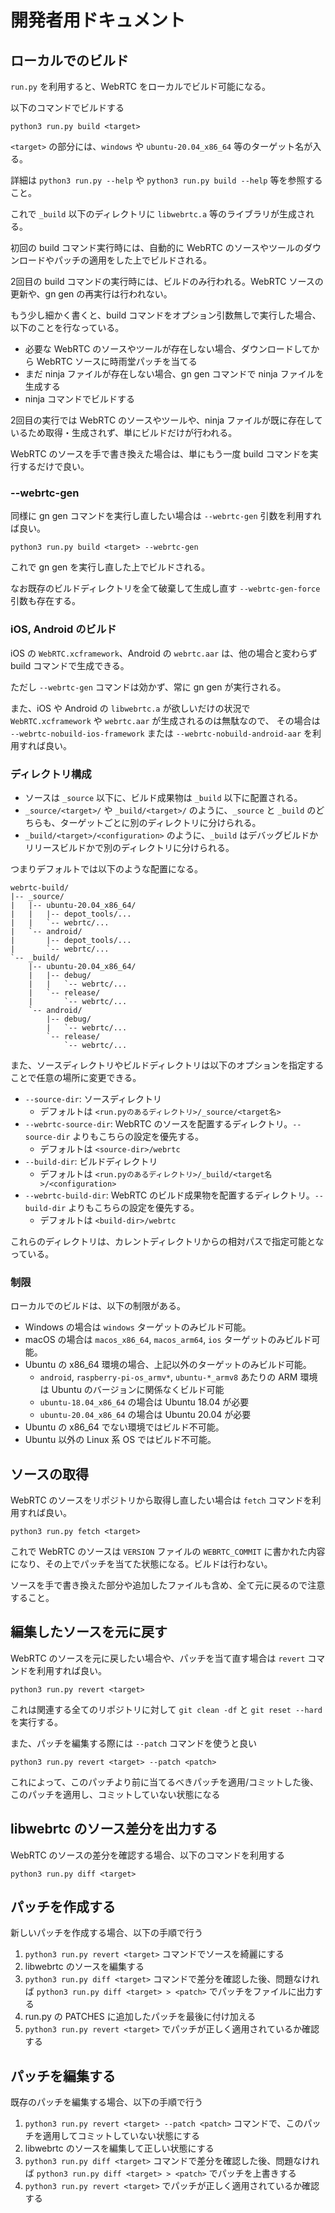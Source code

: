 # 開発者用ドキュメント

## ローカルでのビルド

`run.py` を利用すると、WebRTC をローカルでビルド可能になる。

以下のコマンドでビルドする

```
python3 run.py build <target>
```

`<target>` の部分には、`windows` や `ubuntu-20.04_x86_64` 等のターゲット名が入る。

詳細は `python3 run.py --help` や `python3 run.py build --help` 等を参照すること。

これで `_build` 以下のディレクトリに `libwebrtc.a` 等のライブラリが生成される。

初回の build コマンド実行時には、自動的に WebRTC のソースやツールのダウンロードやパッチの適用をした上でビルドされる。

2回目の build コマンドの実行時には、ビルドのみ行われる。WebRTC ソースの更新や、gn gen の再実行は行われない。

もう少し細かく書くと、build コマンドをオプション引数無しで実行した場合、以下のことを行なっている。

- 必要な WebRTC のソースやツールが存在しない場合、ダウンロードしてから WebRTC ソースに時雨堂パッチを当てる
- まだ ninja ファイルが存在しない場合、gn gen コマンドで ninja ファイルを生成する
- ninja コマンドでビルドする

2回目の実行では WebRTC のソースやツールや、ninja ファイルが既に存在しているため取得・生成されず、単にビルドだけが行われる。

WebRTC のソースを手で書き換えた場合は、単にもう一度 build コマンドを実行するだけで良い。

### --webrtc-gen

同様に gn gen コマンドを実行し直したい場合は `--webrtc-gen` 引数を利用すれば良い。

```
python3 run.py build <target> --webrtc-gen
```

これで gn gen を実行し直した上でビルドされる。

なお既存のビルドディレクトリを全て破棄して生成し直す `--webrtc-gen-force` 引数も存在する。

### iOS, Android のビルド

iOS の `WebRTC.xcframework`、Android の `webrtc.aar` は、他の場合と変わらず build コマンドで生成できる。

ただし `--webrtc-gen` コマンドは効かず、常に gn gen が実行される。

また、iOS や Android の `libwebrtc.a` が欲しいだけの状況で `WebRTC.xcframework` や `webrtc.aar` が生成されるのは無駄なので、
その場合は `--webrtc-nobuild-ios-framework` または `--webrtc-nobuild-android-aar` を利用すれば良い。

### ディレクトリ構成

- ソースは `_source` 以下に、ビルド成果物は `_build` 以下に配置される。
- `_source/<target>/` や `_build/<target>/` のように、`_source` と `_build` のどちらも、ターゲットごとに別のディレクトリに分けられる。
- `_build/<target>/<configuration>` のように、`_build` はデバッグビルドかリリースビルドかで別のディレクトリに分けられる。

つまりデフォルトでは以下のような配置になる。

```
webrtc-build/
|-- _source/
|   |-- ubuntu-20.04_x86_64/
|   |   |-- depot_tools/...
|   |   `-- webrtc/...
|   `-- android/
|       |-- depot_tools/...
|       `-- webrtc/...
`-- _build/
    |-- ubuntu-20.04_x86_64/
    |   |-- debug/
    |   |   `-- webrtc/...
    |   `-- release/
    |       `-- webrtc/...
    `-- android/
        |-- debug/
        |   `-- webrtc/...
        `-- release/
            `-- webrtc/...
```

また、ソースディレクトリやビルドディレクトリは以下のオプションを指定することで任意の場所に変更できる。

- `--source-dir`: ソースディレクトリ
  - デフォルトは `<run.pyのあるディレクトリ>/_source/<target名>` 
- `--webrtc-source-dir`: WebRTC のソースを配置するディレクトリ。`--source-dir` よりもこちらの設定を優先する。
  - デフォルトは `<source-dir>/webrtc` 
- `--build-dir`: ビルドディレクトリ
  - デフォルトは `<run.pyのあるディレクトリ>/_build/<target名>/<configuration>` 
- `--webrtc-build-dir`: WebRTC のビルド成果物を配置するディレクトリ。`--build-dir` よりもこちらの設定を優先する。
  - デフォルトは `<build-dir>/webrtc` 

これらのディレクトリは、カレントディレクトリからの相対パスで指定可能となっている。

### 制限

ローカルでのビルドは、以下の制限がある。

- Windows の場合は `windows` ターゲットのみビルド可能。
- macOS の場合は `macos_x86_64`, `macos_arm64`, `ios` ターゲットのみビルド可能。
- Ubuntu の x86_64 環境の場合、上記以外のターゲットのみビルド可能。
  - `android`, `raspberry-pi-os_armv*`, `ubuntu-*_armv8` あたりの ARM 環境は Ubuntu のバージョンに関係なくビルド可能
  - `ubuntu-18.04_x86_64` の場合は Ubuntu 18.04 が必要
  - `ubuntu-20.04_x86_64` の場合は Ubuntu 20.04 が必要
- Ubuntu の x86_64 でない環境ではビルド不可能。
- Ubuntu 以外の Linux 系 OS ではビルド不可能。

## ソースの取得

WebRTC のソースをリポジトリから取得し直したい場合は `fetch` コマンドを利用すれば良い。

```
python3 run.py fetch <target>
```

これで WebRTC のソースは `VERSION` ファイルの `WEBRTC_COMMIT` に書かれた内容になり、その上でパッチを当てた状態になる。ビルドは行わない。

ソースを手で書き換えた部分や追加したファイルも含め、全て元に戻るので注意すること。

## 編集したソースを元に戻す

WebRTC のソースを元に戻したい場合や、パッチを当て直す場合は `revert` コマンドを利用すれば良い。

```
python3 run.py revert <target>
```

これは関連する全てのリポジトリに対して `git clean -df` と `git reset --hard` を実行する。

また、パッチを編集する際には `--patch` コマンドを使うと良い

```
python3 run.py revert <target> --patch <patch>
```

これによって、このパッチより前に当てるべきパッチを適用/コミットした後、このパッチを適用し、コミットしていない状態になる

## libwebrtc のソース差分を出力する

WebRTC のソースの差分を確認する場合、以下のコマンドを利用する

```
python3 run.py diff <target>
```

## パッチを作成する

新しいパッチを作成する場合、以下の手順で行う

1. `python3 run.py revert <target>` コマンドでソースを綺麗にする
2. libwebrtc のソースを編集する
3. `python3 run.py diff <target>` コマンドで差分を確認した後、問題なければ `python3 run.py diff <target> > <patch>` でパッチをファイルに出力する
4. run.py の PATCHES に追加したパッチを最後に付け加える
5. `python3 run.py revert <target>` でパッチが正しく適用されているか確認する

## パッチを編集する

既存のパッチを編集する場合、以下の手順で行う

1. `python3 run.py revert <target> --patch <patch>` コマンドで、このパッチを適用してコミットしていない状態にする
2. libwebrtc のソースを編集して正しい状態にする
3. `python3 run.py diff <target>` コマンドで差分を確認した後、問題なければ `python3 run.py diff <target> > <patch>` でパッチを上書きする
5. `python3 run.py revert <target>` でパッチが正しく適用されているか確認する

